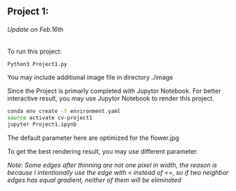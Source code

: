 Project 1:
----------
###### Update on Feb.16th

To run this project:
~~~ Bash
Python3 Project1.py
~~~
You may include additional image file in directory ./image

Since the Project is primarly completed with Jupytor Notebook. For better interactive result, you may use Jupytor Notebook to render this project.
~~~ Bash
conda env create -f environment.yaml
source activate cv-project1
jupyter Project1.ipynb
~~~

The default parameter here are optimized for the flower.jpg

To get the best rendering result, you may use different parameter.

_Note: Some edges after thinning are not one pixel in width, the reason is because I intentionally use the edge with < instead of <=, so if two neighbor edges has equal gradient, neither of them will be eliminated_
